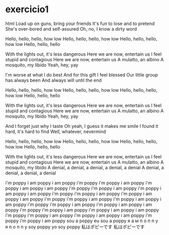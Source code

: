 # exercicio1
html
Load up on guns, bring your friends
It's fun to lose and to pretend
She's over-bored and self-assured
Oh, no, I know a dirty word

Hello, hello, hello, how low
Hello, hello, hello, how low
Hello, hello, hello, how low
Hello, hello, hello

With the lights out, it's less dangerous
Here we are now, entertain us
I feel stupid and contagious
Here we are now, entertain us
A mulatto, an albino
A mosquito, my libido
Yeah, hey, yay

I'm worse at what I do best
And for this gift I feel blessed
Our little group has always been
And always will until the end

Hello, hello, hello, how low
Hello, hello, hello, how low
Hello, hello, hello, how low
Hello, hello, hello

With the lights out, it's less dangerous
Here we are now, entertain us
I feel stupid and contagious
Here we are now, entertain us
A mulatto, an albino
A mosquito, my libido
Yeah, hey, yay

And I forget just why I taste
Oh yeah, I guess it makes me smile
I found it hard, it's hard to find
Well, whatever, nevermind

Hello, hello, hello, how low
Hello, hello, hello, how low
Hello, hello, hello, how low
Hello, hello, hello

With the lights out, it's less dangerous
Here we are now, entertain us
I feel stupid and contagious
Here we are now, entertain us
A mulatto, an albino
A mosquito, my libido
A denial, a denial, a denial, a denial, a denial
A denial, a denial, a denial, a denial





i'm poppy
i am poppy
i am poppy
i'm poppy
i'm poppy
i am poppy
i'm poppy
i am poppy
i am poppy
i'm poppy
i'm poppy
i am poppy
i'm poppy
i am poppy
i am poppy
i'm poppy
i'm poppy
i am poppy
i'm poppy
i am poppy
i am poppy
i'm poppy
i'm poppy
i am poppy
i'm poppy
i am poppy
i am poppy
i'm poppy
i'm poppy
i am poppy
i'm poppy
i am poppy
i am poppy
i'm poppy
i'm poppy
i am poppy
i'm poppy
i am poppy
i am poppy
i'm poppy
i'm poppy
i am poppy
i'm poppy
i am poppy
i am poppy
i'm poppy
i'm poppy
i am poppy
sou a poppy
eu sou a poppy
я а м  п о п п у                 
я п о п п у
soy poppy
yo soy poppy
私はポピーです
私はポピーです
